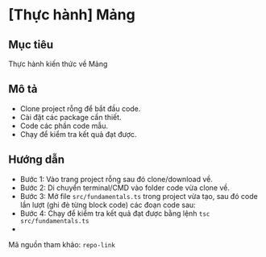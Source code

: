 # [Thực hành] Mảng

## Mục tiêu

Thực hành kiến thức về Mảng

## Mô tả

* Clone project rỗng để bắt đầu code.
* Cài đặt các package cần thiết.
* Code các phần code mẫu.
* Chạy để kiểm tra kết quả đạt được.

## Hướng dẫn

* Bước 1:  Vào trang project rỗng sau đó clone/download về.
* Bước 2: Di chuyển terminal/CMD vào folder code vừa clone về.
* Bước 3: Mở file `src/fundamentals.ts` trong project vừa tạo, sau đó code lần lượt (ghi đè từng block code) các đoạn code sau:
* Bước 4: Chạy để kiểm tra kết quả đạt được bằng lệnh `tsc src/fundamentals.ts`
* 
Mã nguồn tham khảo: `repo-link`